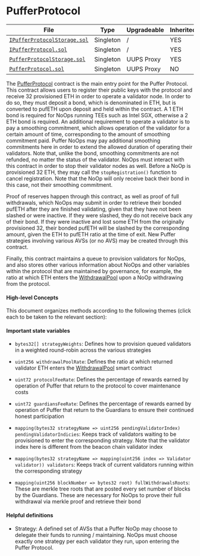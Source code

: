 # PufferProtocol

| File | Type | Upgradeable | Inherited | Deployed |
| -------- | -------- | -------- | -------- | -------- |
| [`IPufferProtocolStorage.sol`](../src/interface/IPufferProtocolStorage.sol) | Singleton | / | YES | / |
| [`IPufferProtocol.sol`](../src/interface/IPufferProtocol.sol) | Singleton | / | YES | / |
| [`PufferProtocolStorage.sol`](../src/PufferProtocolStorage.sol) | Singleton | UUPS Proxy | YES | / |
| [`PufferProtocol.sol`](../src/PufferProtocol.sol) | Singleton | UUPS Proxy | NO | / |

The [PufferProtocol](../src/PufferProtocol.sol) contract is the main entry point for the Puffer Protocol. This contract allows users to register their public keys with the protocol and receive 32 provisioned ETH in order to operate a validator node. In order to do so, they must deposit a bond, which is denominated in ETH, but is converted to pufETH upon deposit and held within the contract. A 1 ETH bond is required for NoOps running TEEs such as Intel SGX, otherwise a 2 ETH bond is required. An additional requirement to operate a validator is to pay a smoothing commitment, which allows operation of the validator for a certain amount of time, corresponding to the amount of smoothing commitment paid. Puffer NoOps may pay additional smoothing commitments here in order to extend the allowed duration of operating their validators. Note that, unlike the bond, smoothing commitments are not refunded, no matter the status of the validator. NoOps must interact with this contract in order to stop their validator nodes as well. Before a NoOp is provisioned 32 ETH, they may call the `stopRegistration()` function to cancel registration. Note that the NoOp will only receive back their bond in this case, not their smoothing commitment.

Proof of reserves happen through this contract, as well as proof of full withdrawals, which NoOps may submit in order to retrieve their bonded pufETH after they are finished validating, given that they have not been slashed or were inactive. If they were slashed, they do not receive back any of their bond. If they were inactive and lost some ETH from the originally provisioned 32, their bonded pufETH will be slashed by the corresponding amount, given the ETH to pufETH ratio at the time of exit. New Puffer strategies involving various AVSs (or no AVS) may be created through this contract.

Finally, this contract maintains a queue to provision validators for NoOps, and also stores other various information about NoOps and other variables within the protocol that are maintained by governance, for example, the ratio at which ETH enters the [WithdrawalPool](./WithdrawalPool.md) upon a NoOp withdrawing from the protocol.


#### High-level Concepts

This document organizes methods according to the following themes (click each to be taken to the relevant section):

#### Important state variables

* `bytes32[] strategyWeights`: Defines how to provision queued validators in a weighted round-robin across the various strategies

* `uint256 withdrawalPoolRate`: Defines the ratio at which returned validator ETH enters the [WithdrawalPool](./WithdrawalPool.md) smart contract

* `uint72 protocolFeeRate`: Defines the percentage of rewards earned by operation of Puffer that return to the protocol to cover maintenance costs

* `uint72 guardiansFeeRate`: Defines the percentage of rewards earned by operation of Puffer that return to the Guardians to ensure their continued honest participation

* `mapping(bytes32 strategyName => uint256 pendingValidatorIndex) pendingValidatorIndicies`: Keeps track of validators waiting to be provisioned to enter the corresponding strategy. Note that the validator index here is different from the beacon chain validator index

* `mapping(bytes32 strategyName => mapping(uint256 index => Validator validator)) validators`: Keeps track of current validators running within the corresponding strategy

* `mapping(uint256 blockNumber => bytes32 root) fullWithdrawalsRoots`: These are merkle tree roots that are posted every set number of blocks by the Guardians. These are necessary for NoOps to prove their full withdrawal via merkle proof and retrieve their bond

#### Helpful definitions

* Strategy: A defined set of AVSs that a Puffer NoOp may choose to delegate their funds to running / maintaining. NoOps must choose exactly one strategy per each validator they run, upon entering the Puffer Protocol.